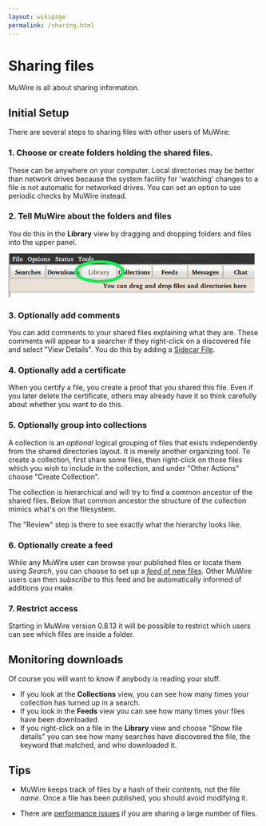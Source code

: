```yaml
---
layout: wikipage
permalink: /sharing.html
---
```

# Sharing files
MuWire is all about sharing information.

## Initial Setup
There are several steps to sharing files with other users of MuWire:

### 1. Choose or create folders holding the shared files.
These can be anywhere on your computer.  Local directories may be better than network drives
because the system facility for 'watching' changes to a file is not automatic for networked drives.  You can set an option to use periodic checks by MuWire instead.

### 2. Tell MuWire about the folders and files
You do this in the **Library** view by dragging and dropping folders and files into the upper panel.

 ![Alt text](library.png)

### 3. Optionally add comments
You can add comments to your shared files explaining what they are.  These comments will appear to a searcher if they right-click on a discovered file and select "View Details".
You do this by adding a [Sidecar File](sidecar-files).


### 4. Optionally add a certificate
When you certify a file, you create a proof that you shared this file.  Even if you later delete the certificate, others may already have it so think carefully about whether you want to do this.

### 5. Optionally group into collections
A collection is an *optional* logical grouping of files that exists independently from the shared directories layout.  It is merely another organizing tool.
To create a collection, first share some files, then right-click on those files which you wish to include in the collection, and under "Other Actions" choose "Create Collection".

The collection is hierarchical and will try to find a common ancestor of the shared files.  Below that common ancestor the structure of the collection mimics what's on the filesystem.

The "Review" step is there to see exactly what the hierarchy looks like.

### 6. Optionally create a feed
While any MuWire user can browse your published files or locate them using *Search*, you can choose to set up a [*feed* of new files](file-feeds).  Other MuWire users can then *subscribe* to this feed and be automatically informed of additions you make.

### 7. Restrict access
Starting in MuWire version 0.8.13 it will be possible to restrict which users can see
which files are inside a folder.

## Monitoring downloads
Of course you will want to know if anybody is reading your stuff.

* If you look at the **Collections** view, you can see how many times your collection has turned up in a search.
* If you look in the **Feeds** view you can see how many times your files have been downloaded.
* If you right-click on a file in the **Library** view and choose "Show file details" you can see how many searches have discovered the file, the keyword that matched, and who downloaded it.

## Tips
* MuWire keeps track of files by a hash of their contents, not the file *name*.  Once a file has been published, you should avoid modifying it.

* There are [performance issues](many-files) if you are sharing a large number of files.
